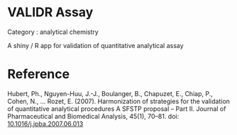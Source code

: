 # VALIDR Assay

Category : analytical chemistry

A shiny / R app for validation of quantitative analytical assay


# Reference
Hubert, Ph., Nguyen-Huu, J.-J., Boulanger, B., Chapuzet, E., Chiap, P., Cohen, N., … Rozet, E. (2007). Harmonization of strategies for the validation of quantitative analytical procedures A SFSTP proposal – Part II. Journal of Pharmaceutical and Biomedical Analysis, 45(1), 70–81. doi: [10.1016/j.jpba.2007.06.013](https://doi.org/10.1016/j.jpba.2007.06.013)
 

